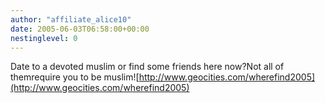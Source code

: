 ```yaml
---
author: "affiliate_alice10"
date: 2005-06-03T06:58:00+00:00
nestinglevel: 0
---
```

Date to a devoted muslim or find some friends here now?Not all of themrequire you to be muslim![http://www.geocities.com/wherefind2005](http://www.geocities.com/wherefind2005)